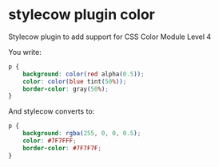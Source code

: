 stylecow plugin color
=====================

Stylecow plugin to add support for CSS Color Module Level 4

You write:

```css
p {
	background: color(red alpha(0.5));
	color: color(blue tint(50%));
	border-color: gray(50%);
}
```

And stylecow converts to:

```css
p {
	background: rgba(255, 0, 0, 0.5);
	color: #7F7FFF;
	border-color: #7F7F7F;
}
```
